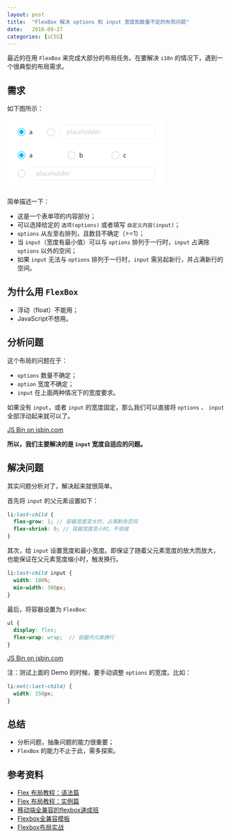 ```yaml
---
layout: post
title:  "FlexBox 解决 options 和 input 宽度和数量不定的布局问题"
date:   2016-09-27
categories: [sCSS]
---
```


最近的在用 `FlexBox` 来完成大部分的布局任务。在要解决 `i18n` 的情况下，遇到一个很典型的布局需求。

## 需求

如下图所示：

![options](/images/posts/20160927-options.png)

简单描述一下：

- 这是一个表单项的内容部分；
- 可以选择给定的 `选项(options)` 或者填写 `自定义内容(input)`；
- `options` 从左至右排列，且数目不确定（>=1）；
- 当 `input`（宽度有最小值）可以与 `options` 排列于一行时，`input` 占满除 `options` 以外的空间；
- 如果 `input` 无法与 `options` 排列于一行时，`input` 需另起新行，并占满新行的空间。

## 为什么用 `FlexBox`

- 浮动（float）不能用；
- JavaScript不想用。

## 分析问题

这个布局的问题在于：

- `options` 数量不确定；
- `option` 宽度不确定；
- `input` 在上面两种情况下的宽度要求。

如果没有 `input`，或者 `input` 的宽度固定，那么我们可以直接将 `options` 、 `input`全部浮动起来就可以了。

<a class="jsbin-embed" href="http://jsbin.com/xugeli/embed?html,scss,output">JS Bin on jsbin.com</a><script src="http://static.jsbin.com/js/embed.min.js?3.39.18"></script>

**所以，我们主要解决的是 `input` 宽度自适应的问题。**

## 解决问题

其实问题分析对了，解决起来就很简单。

首先将 `input` 的父元素设置如下：

```scss
li:last-child {
  flex-grow: 1; // 容器宽度变大时，占满剩余空间
  flex-shrink: 0; // 容器宽度变小时，不收缩
}
```

其次，给 `input` 设置宽度和最小宽度。即保证了随着父元素宽度的放大而放大，也能保证在父元素宽度缩小时，触发换行。

```scss
li:last-child input {
  width: 100%;
  min-width: 300px;
}
```

最后，将容器设置为 `FlexBox`:

```scss
ul {
  display: flex;
  flex-wrap: wrap;  // 容器内元素换行
}
```

<a class="jsbin-embed" href="http://jsbin.com/cufagey/embed?html,scss,output">JS Bin on jsbin.com</a><script src="http://static.jsbin.com/js/embed.min.js?3.39.18"></script>

注：测试上面的 Demo 的时候，要手动调整 `options` 的宽度。比如：

```scss
li:not(:last-child) {
  width: 150px;
}
```

## 总结

- 分析问题，抽象问题的能力很重要；
- `FlexBox` 的能力不止于此，需多探索。

## 参考资料

- [Flex 布局教程：语法篇](http://www.ruanyifeng.com/blog/2015/07/flex-grammar.html)
- [Flex 布局教程：实例篇](http://www.ruanyifeng.com/blog/2015/07/flex-examples.html)
- [移动端全兼容的flexbox速成班](https://isux.tencent.com/flexbox.html)
- [Flexbox全兼容模板](http://115.159.36.96/tikizheng/flextest/demo.html)
- [Flexbox布局实战](http://www.w3cplus.com/scss3/going-all-in-on-flexbox.html)
